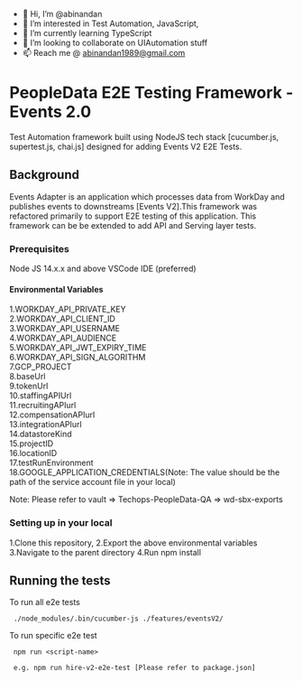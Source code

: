 - 👋 Hi, I’m @abinandan
- 👀 I’m interested in Test Automation, JavaScript,
- 🌱 I’m currently learning TypeScript
- 💞️ I’m looking to collaborate on UIAutomation stuff
- 📫 Reach me @ abinandan1989@gmail.com

<!---
abinandan-qa/abinandan-qa is a ✨ special ✨ repository because its `README.md` (this file) appears on your GitHub profile.
You can click the Preview link to take a look at your changes.
--->

# PeopleData E2E Testing Framework - Events 2.0

Test Automation framework built using NodeJS tech stack [cucumber.js, supertest.js, chai.js] designed for adding Events V2 E2E Tests.

## Background

Events Adapter is an application which processes data from WorkDay and publishes events to downstreams [Events V2].This framework was refactored primarily to support E2E testing of this application. This framework can be be extended to add API and Serving layer tests.

### Prerequisites

Node JS 14.x.x and above
VSCode IDE (preferred)

#### Environmental Variables

1.WORKDAY_API_PRIVATE_KEY<br />
2.WORKDAY_API_CLIENT_ID<br />
3.WORKDAY_API_USERNAME<br />
4.WORKDAY_API_AUDIENCE<br />
5.WORKDAY_API_JWT_EXPIRY_TIME<br />
6.WORKDAY_API_SIGN_ALGORITHM<br />
7.GCP_PROJECT<br />
8.baseUrl<br />
9.tokenUrl<br />
10.staffingAPIUrl<br />
11.recruitingAPIurl<br />
12.compensationAPIurl<br />
13.integrationAPIurl<br />
14.datastoreKind<br />
15.projectID<br />
16.locationID<br />
17.testRunEnvironment<br />
18.GOOGLE_APPLICATION_CREDENTIALS(Note: The value should be the path of the service account file in your local)<br />

Note:
Please refer to vault => Techops-PeopleData-QA => wd-sbx-exports

### Setting up in your local

1.Clone this repository,
2.Export the above environmental variables
3.Navigate to the parent directory
4.Run npm install

## Running the tests

To run all e2e tests 
```
 ./node_modules/.bin/cucumber-js ./features/eventsV2/

```

To run specific e2e test
```
 npm run <script-name>

 e.g. npm run hire-v2-e2e-test [Please refer to package.json]

```
